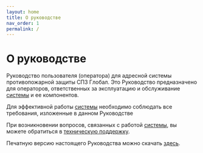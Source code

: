 ```yaml
---
layout: home
title: О руководстве
nav_order: 1
permalink: /
---
```


# О руководстве

Руководство пользователя (оператора) для адресной системы противопожарной защиты СПЗ Глобал. Это Руководство предназначено для операторов, ответственных за эксплуатацию и обслуживание <a href="/gk_manual/docs/global_system">системы</a> и ее компонентов.

Для эффективной работы <a href="/gk_manual/docs/global_system">системы</a> необходимо соблюдать все требования, изложенные в данном Руководстве

При возникновении вопросов, связанных с работой <a href="/gk_manual/docs/global_system">системы</a>, вы можете обратиться в <a target="_blank" href="https://products.rubezh.ru/support/">техническую поддержку</a>.

Печатную версию настоящего Руководства можно скачать [здесь]().
